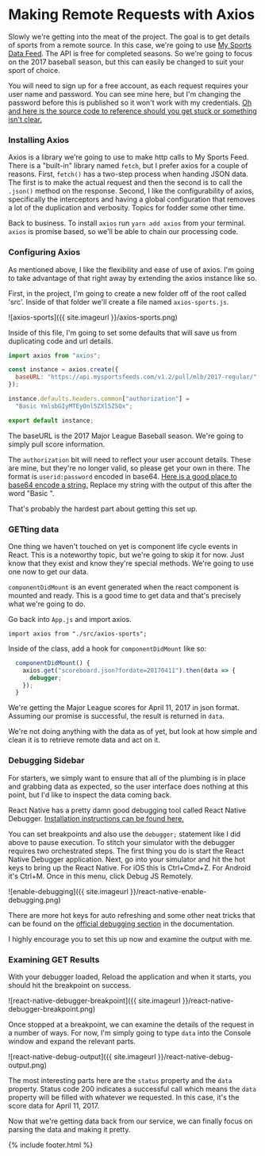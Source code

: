 # Making Remote Requests with Axios

Slowly we're getting into the meat of the project. The goal is to get details of sports from a remote source. In this case, we're going to use <a href="https://www.mysportsfeeds.com" target="_blank">My Sports Data Feed</a>. The API is free for completed seasons. So we're going to focus on the 2017 baseball season, but this can easily be changed to suit your sport of choice.

You will need to sign up for a free account, as each request requires your user name and password. You can see mine here, but I'm changing the password before this is published so it won't work with my credentials.
<a href="https://github.com/bbuchanan/react-native-sports-app/commit/934320ea5512a2d123ac103c0d4bdc4d8b2a423b" target="_blank">Oh and here is the source code to reference should you get stuck or something isn't clear. </a>

### Installing Axios

Axios is a library we're going to use to make http calls to My Sports Feed. There is a "built-in" library named `fetch`, but I prefer axios for a couple of reasons. First, `fetch()` has a two-step process when handing JSON data. The first is to make the actual request and then the second is to call the `.json()` method on the response. Second, I like the configurability of axios, specifically the interceptors and having a global configuration that removes a lot of the duplication and verbosity. Topics for fodder some other time.

Back to business. To install `axios` run `yarn add axios` from your terminal. `axios` is promise based, so we'll be able to chain our processing code.

### Configuring Axios

As mentioned above, I like the flexibility and ease of use of axios. I'm going to take advantage of that right away by extending the axios instance like so.

First, in the project, I'm going to create a new folder off of the root called 'src'. Inside of that folder we'll create a file named `axios-sports.js`.

![axios-sports]({{ site.imageurl }}/axios-sports.png)

Inside of this file, I'm going to set some defaults that will save us from duplicating code and url details.

```javascript
import axios from "axios";

const instance = axios.create({
  baseURL: "https://api.mysportsfeeds.com/v1.2/pull/mlb/2017-regular/"
});

instance.defaults.headers.common["authorization"] =
  "Basic YmlsbGIyMTEyOnl5ZXl5ZSQx";

export default instance;
```

The baseURL is the 2017 Major League Baseball season. We're going to simply pull score information.

The `authorization` bit will need to reflect your user account details. These are mine, but they're no longer valid, so please get your own in there. The format is `userid:password` encoded in base64. <a href="https://www.base64encode.org/" target="_blank">Here is a good place to base64 encode a string.</a> Replace my string with the output of this after the word "Basic ".

That's probably the hardest part about getting this set up.

### GETting data

One thing we haven't touched on yet is component life cycle events in React. This is a noteworthy topic, but we're going to skip it for now. Just know that they exist and know they're special methods. We're going to use one now to get our data.

`componentDidMount` is an event generated when the react component is mounted and ready. This is a good time to get data and that's precisely what we're going to do.

Go back into `App.js` and import axios.

`import axios from "./src/axios-sports";`

Inside of the class, add a hook for `componentDidMount` like so:

```javascript
  componentDidMount() {
    axios.get("scoreboard.json?fordate=20170411").then(data => {
      debugger;
    });
  }
```

We're getting the Major League scores for April 11, 2017 in json format. Assuming our promise is successful, the result is returned in `data`.

We're not doing anything with the data as of yet, but look at how simple and clean it is to retrieve remote data and act on it.

### Debugging Sidebar

For starters, we simply want to ensure that all of the plumbing is in place and grabbing data as expected, so the user interface does nothing at this point, but I'd like to inspect the data coming back.

React Native has a pretty damn good debugging tool called React Native Debugger. <a href="https://github.com/jhen0409/react-native-debugger">Installation instructions can be found here.</a>

You can set breakpoints and also use the `debugger;` statement like I did above to pause execution. To stitch your simulator with the debugger requires two orchestrated steps. The first thing you do is start the React Native Debugger application. Next, go into your simulator and hit the hot keys to bring up the React Native. For iOS this is Ctrl+Cmd+Z. For Android it's Ctrl+M. Once in this menu, click Debug JS Remotely.

![enable-debugging]({{ site.imageurl }}/react-native-enable-debugging.png)

There are more hot keys for auto refreshing and some other neat tricks that can be found on the <a href="https://facebook.github.io/react-native/docs/debugging.html" target="_blank">official debugging section</a> in the documentation.

I highly encourage you to set this up now and examine the output with me.

### Examining GET Results

With your debugger loaded, Reload the application and when it starts, you should hit the breakpoint on success.

![react-native-debugger-breakpoint]({{ site.imageurl }}/react-native-debugger-breakpoint.png)

Once stopped at a breakpoint, we can examine the details of the request in a number of ways. For now, I'm simply going to type `data` into the Console window and expand the relevant parts.

![react-native-debug-output]({{ site.imageurl }}/react-native-debug-output.png)

The most interesting parts here are the `status` property and the `data` property. Status code 200 indicates a successful call which means the `data` property will be filled with whatever we requested. In this case, it's the score data for April 11, 2017.

Now that we're getting data back from our service, we can finally focus on parsing the data and making it pretty.

{% include footer.html %}
